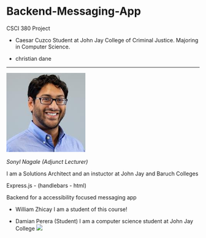 # Backend-Messaging-App

CSCI 380 Project

- Caesar Cuzco
  Student at John Jay College of Criminal Justice.
  Majoring in Computer Science.

- christian dane

---

![](./_assets/1263746.jpeg)

_Sonyl Nagale (Adjunct Lecturer)_

I am a Solutions Architect and an instuctor at John Jay and Baruch Colleges

Express.js - (handlebars - html)

Backend for a accessibility focused messaging app

- William Zhicay
  I am a student of this course!

* Damian Perera (Student)
  I am a computer science student at John Jay College
  ![](./_assets/IMG_8052.PNG)

